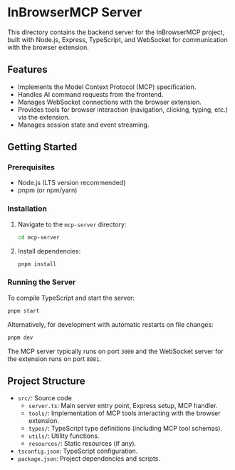 # InBrowserMCP Server

This directory contains the backend server for the InBrowserMCP project, built with Node.js, Express, TypeScript, and WebSocket for communication with the browser extension.

## Features

*   Implements the Model Context Protocol (MCP) specification.
*   Handles AI command requests from the frontend.
*   Manages WebSocket connections with the browser extension.
*   Provides tools for browser interaction (navigation, clicking, typing, etc.) via the extension.
*   Manages session state and event streaming.

## Getting Started

### Prerequisites

*   Node.js (LTS version recommended)
*   pnpm (or npm/yarn)

### Installation

1.  Navigate to the `mcp-server` directory:
    ```bash
    cd mcp-server
    ```
2.  Install dependencies:
    ```bash
    pnpm install
    ```

### Running the Server

To compile TypeScript and start the server:

```bash
pnpm start
```

Alternatively, for development with automatic restarts on file changes:

```bash
pnpm dev
```

The MCP server typically runs on port `3000` and the WebSocket server for the extension runs on port `8081`.

## Project Structure

*   `src/`: Source code
    *   `server.ts`: Main server entry point, Express setup, MCP handler.
    *   `tools/`: Implementation of MCP tools interacting with the browser extension.
    *   `types/`: TypeScript type definitions (including MCP tool schemas).
    *   `utils/`: Utility functions.
    *   `resources/`: Static resources (if any).
*   `tsconfig.json`: TypeScript configuration.
*   `package.json`: Project dependencies and scripts.